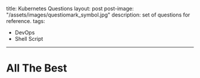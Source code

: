 title: Kubernetes Questions
layout: post
post-image: "/assets/images/questiomark_symbol.jpg"
description: set of questions for reference.
tags:
- DevOps
- Shell Script
---

# All The Best